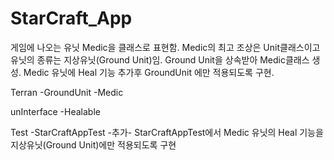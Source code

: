 # StarCraft_App


게임에 나오는 유닛 Medic을 클래스로 표현함.
Medic의 최고 조상은 Unit클래스이고 유닛의 종류는 지상유닛(Ground Unit)임.
Ground Unit을 상속받아 Medic클래스 생성.
Medic 유닛에 Heal 기능 추가후 GroundUnit 에만 적용되도록 구현.

Terran -GroundUnit
  -Medic

unInterface
  -Healable

Test
  -StarCraftAppTest
    -추가-
    StarCraftAppTest에서 Medic 유닛의 Heal 기능을 지상유닛(Ground Unit)에만 적용되도록 구현
